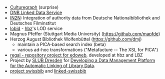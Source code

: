 * [Culturegraph](http://www.culturegraph.org/) (surprise)
* [DNB Linked Data Service](http://www.dnb.de/EN/Service/DigitaleDienste/LinkedData/linkeddata_node.html)
* [IN2N](http://in2n.de/): Integration of authority data from Deutsche Nationalbibliothek and Deutsches Filminstitut
* [lobid](http://lobid.org) - [hbz](http://www.hbz-nrw.de/)'s LOD service
* Magnus Pfeffer (Stuttgart Media University) (https://github.com/mapfde)
* Herzog August Bibliothek Wolfenbüttel (https://github.com/dmj)
  - maintain a PICA-based search index (beta)
  - various ad-hoc transformations ("Metafacture -- The XSL for PICA")
* [regal - repository project for edoweb](https://github.com/edoweb/regal/wiki), developed at hbz and LBZ
* Project by [SLUB Dresden](http://www.slub-dresden.de/) for [Developing a Data Management Platform for the Automatic Linking of Library Data](http://dmp.slub-dresden.de/en/ueber-das-projekt/teilprojekt-dmp/).
* [project swissbib](http://www.swissbib.ch) and [linked-swissbib](http://linked.swissbib.ch)